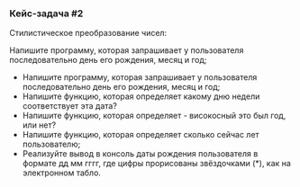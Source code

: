 ### Кейс-задача #2
Стилистическое преобразование чисел:

Напишите программу, которая запрашивает у пользователя последовательно день его рождения, месяц и год;
- Напишите программу, которая запрашивает у пользователя последовательно день его рождения, месяц и год;
- Напишите функцию, которая определяет какому дню недели соответствует эта дата?
- Напишите функцию, которая определяет - високосный это был год, или нет?
- Напишите функцию, которая определяет сколько сейчас лет пользователю;
- Реализуйте вывод в консоль даты рождения пользователя в формате дд мм гггг, где цифры прорисованы звёздочками (*), как на электронном табло.
